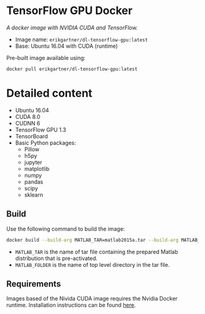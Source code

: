# TensorFlow GPU Docker
*A docker image with NVIDIA CUDA and TensorFlow.*

- Image name: `erikgartner/dl-tensorflow-gpu:latest`
- Base: Ubuntu 16.04 with CUDA (runtime)

Pre-built image available using:
```
docker pull erikgartner/dl-tensorflow-gpu:latest
```

# Detailed content

- Ubuntu 16.04
- CUDA 8.0
- CUDNN 6
- TensorFlow GPU 1.3
- TensorBoard
- Basic Python packages:
  - Pillow
  - h5py
  - jupyter
  - matplotlib
  - numpy
  - pandas
  - scipy
  - sklearn

## Build

Use the following command to build the image:

```bash
docker build --build-arg MATLAB_TAR=matlab2015a.tar --build-arg MATLAB_FOLDER=matlab2015a -t erikgartner/dl-matlab-gpu:latest .
```

- `MATLAB_TAR` is the name of tar file containing the prepared Matlab distribution that is pre-activated.
- `MATLAB_FOLDER` is the name of top level directory in the tar file.

## Requirements
Images based of the Nivida CUDA image requires the Nvidia Docker runtime.
Installation instructions can be found [here](https://github.com/NVIDIA/nvidia-docker).
